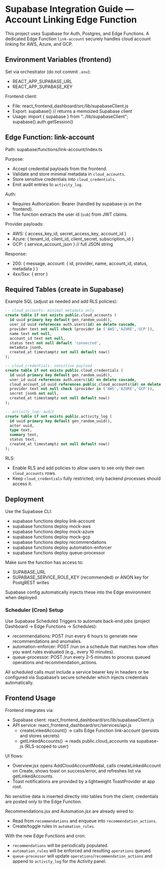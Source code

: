# Supabase Integration Guide — Account Linking Edge Function

This project uses Supabase for Auth, Postgres, and Edge Functions. A dedicated Edge Function `link-account` securely handles cloud account linking for AWS, Azure, and GCP.

## Environment Variables (frontend)
Set via orchestrator (do not commit `.env`):
- REACT_APP_SUPABASE_URL
- REACT_APP_SUPABASE_KEY

Frontend client:
- File: react_frontend_dashboard/src/lib/supabaseClient.js
- Export: supabase() // returns a memoized Supabase client
- Usage: import { supabase } from "../lib/supabaseClient"; supabase().auth.getSession()

## Edge Function: link-account
Path: supabase/functions/link-account/index.ts

Purpose:
- Accept credential payloads from the frontend.
- Validate and store minimal metadata in `cloud_accounts`.
- Store sensitive credentials into `cloud_credentials`.
- Emit audit entries to `activity_log`.

Auth:
- Requires Authorization: Bearer <Supabase JWT> (handled by supabase-js on the frontend).
- The function extracts the user id (`sub`) from JWT claims.

Provider payloads:
- AWS: { access_key_id, secret_access_key, account_id }
- Azure: { tenant_id, client_id, client_secret, subscription_id }
- GCP: { service_account_json } // full JSON string

Response:
- 200: { message, account: { id, provider, name, account_id, status, metadata } }
- 4xx/5xx: { error }

## Required Tables (create in Supabase)
Example SQL (adjust as needed and add RLS policies):

```sql
-- cloud_accounts: minimal metadata only
create table if not exists public.cloud_accounts (
  id uuid primary key default gen_random_uuid(),
  user_id uuid references auth.users(id) on delete cascade,
  provider text not null check (provider in ('AWS','AZURE','GCP')),
  name text not null,
  account_id text not null,
  status text not null default 'connected',
  metadata jsonb,
  created_at timestamptz not null default now()
);

-- cloud_credentials: sensitive payload
create table if not exists public.cloud_credentials (
  id uuid primary key default gen_random_uuid(),
  user_id uuid references auth.users(id) on delete cascade,
  cloud_account_id uuid references public.cloud_accounts(id) on delete cascade,
  provider text not null check (provider in ('AWS','AZURE','GCP')),
  secret jsonb not null,
  created_at timestamptz not null default now()
);

-- activity_log: audit
create table if not exists public.activity_log (
  id uuid primary key default gen_random_uuid(),
  actor uuid,
  type text,
  summary text,
  status text,
  created_at timestamptz not null default now()
);
```

RLS:
- Enable RLS and add policies to allow users to see only their own `cloud_accounts` rows.
- Keep `cloud_credentials` fully restricted; only backend processes should access it.

## Deployment
Use the Supabase CLI:
- supabase functions deploy link-account
- supabase functions deploy mock-aws
- supabase functions deploy mock-azure
- supabase functions deploy mock-gcp
- supabase functions deploy recommendations
- supabase functions deploy automation-enforcer
- supabase functions deploy queue-processor

Make sure the function has access to:
- SUPABASE_URL
- SUPABASE_SERVICE_ROLE_KEY (recommended) or ANON key for PostgREST writes

Supabase config automatically injects these into the Edge environment when deployed.

### Scheduler (Cron) Setup
Use Supabase Scheduled Triggers to automate back-end jobs (project Dashboard → Edge Functions → Schedules):
- recommendations: POST /run every 6 hours to generate new recommendations and anomalies.
- automation-enforcer: POST /run on a schedule that matches how often you want rules evaluated (e.g., every 10 minutes).
- queue-processor: POST /run every 2–5 minutes to process queued operations and recommendation_actions.

All scheduled calls must include a service bearer key in headers or be configured via Supabase’s secure scheduler which injects credentials automatically.

## Frontend Usage
Frontend integrates via:
- Supabase client: react_frontend_dashboard/src/lib/supabaseClient.js
- API service: react_frontend_dashboard/src/services/api.js
  - createLinkedAccount() -> calls Edge Function link-account (persists and stores secrets)
  - getLinkedAccounts() -> reads public.cloud_accounts via supabase-js (RLS-scoped to user)

UI flows:
- Overview.jsx opens AddCloudAccountModal, calls createLinkedAccount on Create, shows toast on success/error, and refreshes list via getLinkedAccounts.
- Toast notifications are provided by a lightweight ToastProvider at app root.

No sensitive data is inserted directly into tables from the client; credentials are posted only to the Edge Function.

Recommendations.jsx and Automation.jsx are already wired to:
- Read from `recommendations` and enqueue into `recommendation_actions`.
- Create/toggle rules in `automation_rules`.

With the new Edge Functions and cron:
- `recommendations` will be periodically populated.
- `automation_rules` will be enforced and resulting `operations` queued.
- `queue-processor` will update `operations`/`recommendation_actions` and append to `activity_log` for the Activity panel.
